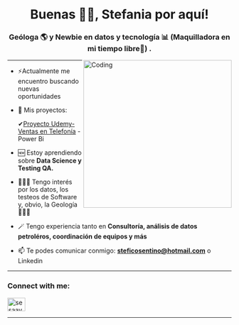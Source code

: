
<h1 align="center">Buenas 👐🏻, Stefania por aquí!</h1>


<h3 align="center">Geóloga 🌎 y Newbie en datos y tecnología 📊 (Maquilladora en mi tiempo libre💄) .</h3>
<img align="right" alt="Coding" width="333" src= "https://img.freepik.com/vector-gratis/linda-chica-hacker-operando-laptop-dibujos-animados-vector-icono-ilustracion-personas-tecnologia-aislada-plana_138676-9487.jpg?semt=ais_hybrid&w=740" >

---

- ⚡Actualmente me encuentro buscando nuevas oportunidades

- 🎀 Mis proyectos:

   ✔[Proyecto Udemy-Ventas en Telefonía](https://github.com/StefaniaCosentino/Proyecto-Udemy) - Power Bi

- 🆕 Estoy aprendiendo sobre **Data Science y Testing QA.**

- 🙆🏻‍♀️ Tengo interés por los datos, los testeos de Software y, obvio, la Geología 💁🏻‍♀️

- 🪄 Tengo experiencia tanto en **Consultoría, análisis de datos petroléros, coordinación de equipos y más**

- 📫 Te podes comunicar conmigo: **steficosentino@hotmail.com** o Linkedin
---
<h3 align="left">Connect with me:</h3>
<p align="left">
<a href="https://www.linkedin.com/in/cosentinosa/" target="blank"><img align="center" src="https://raw.githubusercontent.com/rahuldkjain/github-profile-readme-generator/master/src/images/icons/Social/linked-in-alt.svg" alt="sesaavedra" height="30" width="40" /></a>
</p>

---



